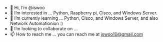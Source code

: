 - 👋 Hi, I’m @iswoo
- 👀 I’m interested in ...  Python, Raspberry pi, Cisco, and Windows Server. 
- 🌱 I’m currently learning ...  Python, Cisco, and Windows Server, and also Network Automationion :)
- 💞️ I’m looking to collaborate on ...
- 📫 How to reach me ... you can reach me at iswoo10@gmail.com

<!---
iswoo/iswoo is a ✨ special ✨ repository because its `README.md` (this file) appears on your GitHub profile.
You can click the Preview link to take a look at your changes.
--->
